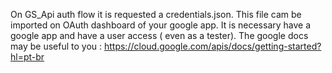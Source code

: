On GS_Api auth flow it is requested a credentials.json. This file cam be imported on OAuth dashboard of your 
google app.
    It is necessary have a google app and have a user access ( even as a tester). 
    The google docs may be useful to you :
        https://cloud.google.com/apis/docs/getting-started?hl=pt-br